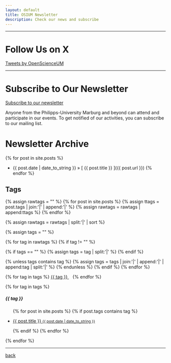 ```yaml
---
layout: default
title: OSIUM Newsletter
description: Check our news and subscribe
---
```


---

# Follow Us on X

<a class="twitter-timeline" href="https://twitter.com/OpenScienceUM?ref_src=twsrc%5Etfw" data-tweet-limit="1" data-height="300">Tweets by OpenScienceUM</a> <script async src="https://platform.twitter.com/widgets.js" charset="utf-8"></script>

---

# Subscribe to Our Newsletter

<a href="https://www.lists.uni-marburg.de/lists/sympa/subscribe/open-science?previous_action=info">Subscribe to our newsletter</a>

Anyone from the Philipps-University Marburg and beyond can attend and participate in our events. To get notified of our activities, you can subscribe to our mailing list.


# Newsletter Archive

{% for post in site.posts %}
* {{ post.date | date_to_string }} &raquo; [ {{ post.title }} ]({{ post.url }})
{% endfor %}

## Tags

{% assign rawtags = "" %}
{% for post in site.posts %}
{% assign ttags = post.tags | join:'|' | append:'|' %}
{% assign rawtags = rawtags | append:ttags %}
{% endfor %}

{% assign rawtags = rawtags | split:'|' | sort %}

{% assign tags = "" %}

{% for tag in rawtags %}
{% if tag != "" %}

{% if tags == "" %}
{% assign tags = tag | split:'|' %}
{% endif %}

{% unless tags contains tag %}
{% assign tags = tags | join:'|' | append:'|' | append:tag | split:'|' %}
{% endunless %}
{% endif %}
{% endfor %}


<p>
{% for tag in tags %}
<a href="#{{ tag | slugify }}" class="codinfox-tag-mark"> {{ tag }} </a> &nbsp;&nbsp;
{% endfor %}
</p>

{% for tag in tags %}
<h5 id="{{ tag | slugify }}">{{ tag }}</h5>
<ul class="codinfox-category-list">
{% for post in site.posts %}
{% if post.tags contains tag %}
<li>
<p>
<a href="{{ post.url }}">
{{ post.title }}
<small>{{ post.date | date_to_string }}</small>
</a>
</p>
</li>
{% endif %}
{% endfor %}
</ul>
{% endfor %}


---


[back](./)
